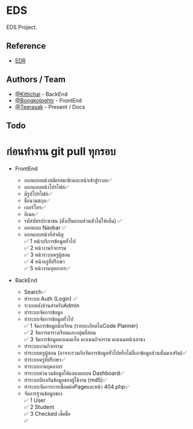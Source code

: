 
# EDS

EDS Project.


## Reference

 - [EDR](http://udontech.appedr.com/edr/login.do)

## Authors / Team

- [@Kittichai](https://web.facebook.com/kittichai002/) - BackEnd
- [@Bongkotpehtr](https://web.facebook.com/artz.artz.7798) - FrontEnd
- [@Teerasak](https://web.facebook.com/tee.teerasak.5015) - Present / Docs


## Todo

# ก่อนทำงาน git pull ทุกรอบ

- FrontEnd<br>
  - ออกแบบหน้าสมัครสมาชิกและหน้าเข้าสู่ระบบ✅
  - ออกแบบหน้าโปรไฟล์✅
   - มีรูปโปรไฟล์✅
   - ชื่อนามสกุล✅
   - เบอร์โทร✅
   - อีเมล✅
   - รหัสบัตรประชาชน (ตั้งเป็นแบบส่วนตัวไม่ให้เห็น) ✅
   - ออกแบบ Navbar ✅
   - ออกแบบหน้าที่สำคัญ<br>✅
   1 หน้าบริการข้อมูลทั่วไป<br>✅
   2 หน้างานกิจกรรม<br>✅
   3 หน้าระบบครูผู้สอน<br>✅
   4 หน้าครูที่ปรึกษา<br>✅
   5 หน้างานบุคลากร✅
   
  
  
  
- BackEnd<br>
  - Search✅
  - ทำระบบ Auth (Login) ✅
  - ระบบหลังบ้านสำหรับAdmin
  - ทำระบบจัดการข้อมูล
  - ทำระบบจัดการข้อมูลทั่วไป<br>✅
  1 จัดการข้อมูลนักเรียน (รายละเอียดในCode Planner)<br>✅
  2 จัดการตารางเรียนและกลุ่มที่สอน<br>✅
  3 จัดการข้อมูลคะแนนเก็บ คะแนนกิจกรรม คะแนนหน้าเสาธง<br>
  - ทำระบบงานกิจกรรม
  - ทำระบบครูผู้สอน (อาจจะรวมกับจัดการข้อมูลทั่วไปหรือไม่ก็เอาข้อมูลส่วนนั้นมาเสริม)✅
  - ทำระบบครูที่ปรึกษา✅
  - ทำระบบงานบุคลากร
  - ทำระบบคำนวนข้อมูลให้แสดงผลบน Dashboard✅
  - ทำระบบป้องกันข้อมูลของผู้ใช้งาน (md5)✅
  - ทำระบบจัดการการเชื่อมต่อPageและหน้า 404.php✅
  - จัดการฐานข้อมูลของ<br>✅
  1 User<br>✅
  2 Student<br>✅
  3 Checked เช็คชื่อ<br>✅
